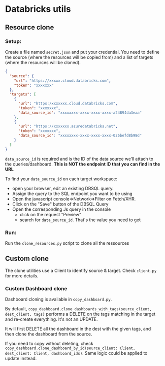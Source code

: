 # Databricks utils

## Resource clone

### Setup:
Create a file named `secret.json` and put your credential. You need to define the source (where the resources will be copied from) and a list of targets (where the resources will be cloned).

```json
{
  "source": {
    "url": "https://xxxxx.cloud.databricks.com",
    "token": "xxxxxxx"
  },
  "targets": [
    {
      "url": "https:/xxxxxxx.cloud.databricks.com",
      "token": "xxxxxxx",
      "data_source_id": "xxxxxxxx-xxxx-xxxx-xxxx-a24894da3eaa"
    },
    {
      "url": "https://xxxxxxx.azuredatabricks.net",
      "token": "xxxxxxx",
      "data_source_id": "xxxxxxxx-xxxx-xxxx-xxxx-025befd8b98d"
    }
  ]
}
```
`data_source_id` is required and is the ID of the data source we'll attach to the queries/dashboard.
**This is NOT the endpoint ID that you can find in the URL**

To find your `data_source_id` on each target workspace:

- open your browser, edit an existing DBSQL query. 
- Assign the query to the SQL endpoint you want to be using
- Open the javascript console=>Network=>Filter on Fetch/XHR. 
- Click on the "Save" button of the DBSQL Query
- Open the corresponding Js query in the console 
  - click on the request "Preview"
  - search for `data_source_id`. That's the value you need to get

### Run:
Run the `clone_resources.py` script to clone all the ressources

## Custom clone
The clone utilities use a Client to identify source & target. Check `client.py` for more details.
### Custom Dashboard clone

Dashboard cloning is available in `copy_dashboard.py`.

By default, `copy_dashboard.clone_dashboards_with_tags(source_client, dest_client, tags)` performs a DELETE on the tags matching in the target and re-create everything. It's not an UPDATE. 

It will first DELETE all the dashboard in the dest with the given tags, 
and then clone the dashboard from the source. 

If you need to copy without deleting, check `copy_dashboard.clone_dashboard_by_id(source_client: Client, dest_client: Client, dashboard_ids)`. Same logic could be applied to update instead.